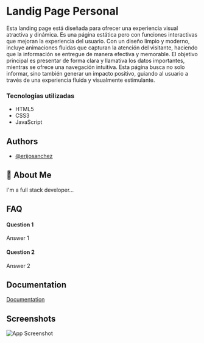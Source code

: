 
# Landig Page Personal

Esta landing page está diseñada para ofrecer una experiencia visual atractiva y dinámica. Es una página estática pero con funciones interactivas que mejoran la experiencia del usuario. Con un diseño limpio y moderno, incluye animaciones fluidas que capturan la atención del visitante, haciendo que la información se entregue de manera efectiva y memorable. El objetivo principal es presentar de forma clara y llamativa los datos importantes, mientras se ofrece una navegación intuitiva. Esta página busca no solo informar, sino también generar un impacto positivo, guiando al usuario a través de una experiencia fluida y visualmente estimulante.

### Tecnologías utilizadas

- HTML5
- CSS3
- JavaScript

## Authors

- [@erijosanchez](https://github.com/erijosanchez)


## 🚀 About Me
I'm a full stack developer...


## FAQ

#### Question 1

Answer 1

#### Question 2

Answer 2


## Documentation

[Documentation](https://linktodocumentation)


## Screenshots

![App Screenshot](https://via.placeholder.com/468x300?text=App+Screenshot+Here)

